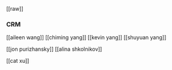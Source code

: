 [[raw]]

### CRM
[[aileen wang]]
[[chiming yang]]
[[kevin yang]]
[[shuyuan yang]]

[[jon purizhansky]]
[[alina shkolnikov]]

[[cat xu]]